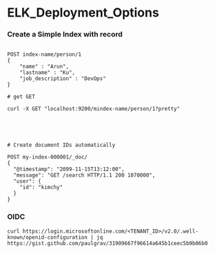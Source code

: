 # ELK_Deployment_Options





### Create a Simple Index with record

```

POST index-name/person/1 
{
    "name" : "Arun",
    "lastname" : "Ku",
    "job_description" : "DevOps"
}

# get GET 

curl -X GET "localhost:9200/mindex-name/person/1?pretty"





# Create document IDs automatically

POST my-index-000001/_doc/
{
  "@timestamp": "2099-11-15T13:12:00",
  "message": "GET /search HTTP/1.1 200 1070000",
  "user": {
    "id": "kimchy"
  }
}
```

### OIDC 

```
curl https://login.microsoftonline.com/<TENANT_ID>/v2.0/.well-known/openid-configuration | jq
https://gist.github.com/paulgrav/31909667f96614a645b1ceec5b9b06b0
```
